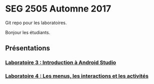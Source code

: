 # SEG 2505 Automne 2017

Git repo pour les laboratoires.


Bonjour les étudiants.

## Présentations

### [Laboratoire 3 : Introduction à Android Studio](https://gitpitch.com/cedric-c/seg2505_2017/laboratoire3)

### [Laboratoire 4 : Les menus, les interactions et les activités](https://gitpitch.com/cedric-c/seg2505_2017/laboratoire4)


